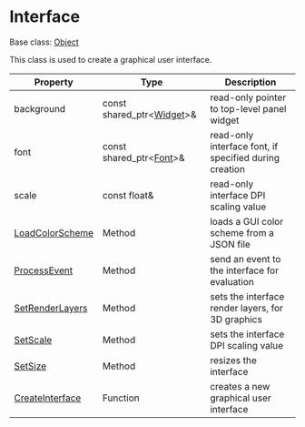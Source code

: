 # Interface

Base class: [Object](Object.md)

This class is used to create a graphical user interface.

| Property | Type | Description |
| --- | --- | --- |
| background | const shared_ptr<[Widget](Widget.md)>& | read-only pointer to top-level panel widget |
| font | const shared_ptr<[Font](Font.md)>& | read-only interface font, if specified during creation |
| scale | const float& | read-only interface DPI scaling value |
| [LoadColorScheme](Interface_LoadColorScheme.md) | Method | loads a GUI color scheme from a JSON file |
| [ProcessEvent](Interface_ProcessEvent.md) | Method | send an event to the interface for evaluation |
| [SetRenderLayers](Interface_SetRenderLayers.md) | Method | sets the interface render layers, for 3D graphics |
| [SetScale](Interface_SetScale.md) | Method | sets the interface DPI scaling value |
| [SetSize](Interface_SetSize.md) | Method | resizes the interface |
| [CreateInterface](CreateInterface.md) | Function | creates a new graphical user interface |
